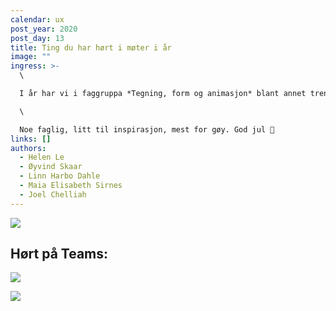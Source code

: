 ```yaml
---
calendar: ux
post_year: 2020
post_day: 13
title: Ting du har hørt i møter i år
image: ""
ingress: >-
  \

  I år har vi i faggruppa *Tegning, form og animasjon* blant annet trent på våre tegneskillz. Dagens luke består dermed av et knippe tegninger som visualiserer «ting du har hørt i møter i år». \

  \

  Noe faglig, litt til inspirasjon, mest for gøy. God jul 🎅
links: []
authors:
  - Helen Le
  - Øyvind Skaar
  - Linn Harbo Dahle
  - Maia Elisabeth Sirnes
  - Joel Chelliah
---
```

![](/assets/stickie.png)

## Hørt på Teams:

![](/assets/gammelhånd.png)

![](/assets/taetskippertak.png)